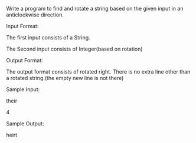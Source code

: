 Write a program to find and rotate a string based on the given input in an anticlockwise direction.

Input Format:

The first input consists of a String.

The Second input consists of Integer(based on rotation)

Output Format:

The output format consists of rotated right. There is no extra line other than a rotated string.(the empty new line is not there)

Sample Input:

their

4

Sample Output:

heirt
